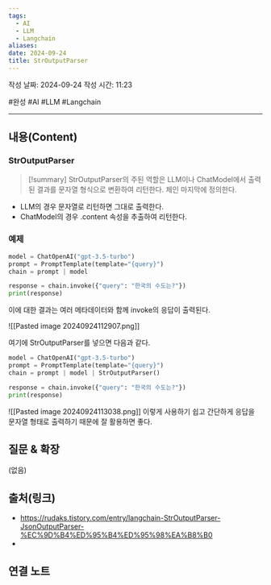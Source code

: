 ```yaml
---
tags:
  - AI
  - LLM
  - Langchain
aliases: 
date: 2024-09-24
title: StrOutputParser
---
```

작성 날짜: 2024-09-24
작성 시간: 11:23

#완성 #AI #LLM #Langchain 

----
## 내용(Content)

### StrOutputParser

>[!summary]
>StrOutputParser의 주된 역할은 LLM이나 ChatModel에서 출력된 결과를 문자열 형식으로 변환하여 리턴한다. 체인 마지막에 정의한다.

- LLM의 경우 문자열로 리턴하면 그대로 출력한다.
- ChatModel의 경우 .content 속성을 추출하여 리턴한다.

### 예제

```python
model = ChatOpenAI("gpt-3.5-turbo")
prompt = PromptTemplate(template="{query}")
chain = prompt | model

response = chain.invoke({"query": "한국의 수도는?"})
print(response)
```

이에 대한 결과는 여러 메타데이터와 함께 invoke의 응답이 출력된다.

![[Pasted image 20240924112907.png]]

여기에 StrOutputParser를 넣으면 다음과 같다.

```python
model = ChatOpenAI("gpt-3.5-turbo")
prompt = PromptTemplate(template="{query}")
chain = prompt | model | StrOutputParser()

response = chain.invoke({"query": "한국의 수도는?"})
print(response)
```

![[Pasted image 20240924113038.png]]
이렇게 사용하기 쉽고 간단하게 응답을 문자열 형태로 출력하기 때문에 잘 활용하면 좋다.

## 질문 & 확장

(없음)

## 출처(링크)

- https://rudaks.tistory.com/entry/langchain-StrOutputParser-JsonOutputParser-%EC%9D%B4%ED%95%B4%ED%95%98%EA%B8%B0
-
## 연결 노트











